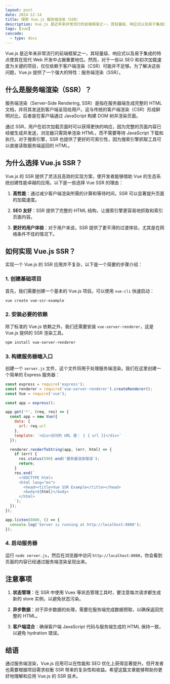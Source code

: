 ```yaml
---
layout: post
date: 2024-12-14
title: 探索 Vue.js 服务端渲染（SSR）
description: Vue.js 是近年来非常流行的前端框架之一，其轻量级、响应式以及易于集成的特点使其在现代 Web 开发中占据重要地位。然而，对于一些以 SEO 和初次加载速度为关键的项目，仅仅依赖于客户端渲染（CSR）可能并不足够。为了解决这些问题，Vue.js 提供了一个强大的特性：服务端渲染（SSR）。
tags: [vue]
cascade:
  - type: docs
---
```


Vue.js 是近年来非常流行的前端框架之一，其轻量级、响应式以及易于集成的特点使其在现代 Web 开发中占据重要地位。然而，对于一些以 SEO 和初次加载速度为关键的项目，仅仅依赖于客户端渲染（CSR）可能并不足够。为了解决这些问题，Vue.js 提供了一个强大的特性：服务端渲染（SSR）。

## 什么是服务端渲染（SSR）？

服务端渲染（Server-Side Rendering, SSR）是指在服务器端生成完整的 HTML 文档，并将其发送到客户端呈现给用户。这与传统的客户端渲染（CSR）形成鲜明对比，后者是在客户端通过 JavaScript 构建 DOM 树并渲染页面。

通过 SSR，用户在初次加载页面时可以获得更快的响应，因为完整的页面内容已经被生成并发送，浏览器只需简单渲染 HTML，而不需要等待 JavaScript 下载和执行。对于搜索引擎，SSR 也提供了更好的可索引性，因为搜索引擎抓取工具可以直接读取服务端返回的 HTML。

## 为什么选择 Vue.js SSR？

Vue.js 的 SSR 提供了灵活且高效的实现方案，使开发者能够借助 Vue 的生态系统创建性能卓越的应用。以下是一些选择 Vue SSR 的理由：

1. **高性能**：通过减少客户端渲染所需的计算和等待时间，SSR 可以显著提升页面的加载速度。

2. **SEO 友好**：SSR 提供了完整的 HTML 结构，让搜索引擎更容易地抓取和索引页面内容。

3. **更好的用户体验**：对于用户来说，SSR 提供了更平滑的过渡体验，尤其是在网络条件不佳的情况下。

## 如何实现 Vue.js SSR？

实现一个 Vue.js 的 SSR 应用并不复杂，以下是一个简要的步骤介绍：

### 1. 创建基础项目

首先，我们需要创建一个基本的 Vue.js 项目。可以使用 `vue-cli` 快速启动：

```bash
vue create vue-ssr-example
```

### 2. 安装必要的依赖

除了标准的 Vue.js 依赖之外，我们还需要安装 `vue-server-renderer`，这是 Vue.js 提供的 SSR 渲染工具。

```bash
npm install vue-server-renderer
```

### 3. 构建服务器端入口

创建一个 `server.js` 文件，这个文件将用于处理服务端渲染。我们在这里创建一个简单的 Express 服务器：

```javascript
const express = require('express');
const renderer = require('vue-server-renderer').createRenderer();
const Vue = require('vue');

const app = express();

app.get('*', (req, res) => {
  const app = new Vue({
    data: {
      url: req.url
    },
    template: `<div>访问的 URL 是： { { url }}</div>`
  });

  renderer.renderToString(app, (err, html) => {
    if (err) {
      res.status(500).end('服务器渲染错误');
      return;
    }
    res.end(`
      <!DOCTYPE html>
      <html lang="en">
        <head><title>Vue SSR Example</title></head>
        <body>${html}</body>
      </html>
    `);
  });
});

app.listen(8080, () => {
  console.log('Server is running at http://localhost:8080');
});
```

### 4. 启动服务器

运行 `node server.js`，然后在浏览器中访问 `http://localhost:8080`，你会看到页面的内容已经通过服务端渲染呈现出来。

## 注意事项

1. **状态管理**：在 SSR 中使用 Vuex 等状态管理工具时，要注意每次请求都生成新的 store 实例，以避免状态污染。

2. **异步数据**：对于异步数据的处理，需要在服务端完成数据预取，以确保返回完整的 HTML。

3. **客户端混合**：确保客户端 JavaScript 代码与服务端生成的 HTML 保持一致，以避免 hydration 错误。

## 结语

通过服务端渲染，Vue.js 应用可以在性能和 SEO 优化上获得显著提升。但开发者也需要根据项目需求权衡 SSR 带来的复杂性和收益。希望这篇文章能够帮助你更好地理解和应用 Vue.js 的 SSR 技术。
